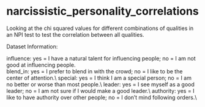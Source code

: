 # narcissistic_personality_correlations
Looking at the chi squared values for different combinations of qualities in an NPI test to test the correlation between all qualities.

Dataset Information:

influence: yes = I have a natural talent for influencing people; no = I am not good at influencing people.<br>
blend_in: yes = I prefer to blend in with the crowd; no = I like to be the center of attention.\\
special: yes = I think I am a special person; no = I am no better or worse than most people.\\
leader: yes = I see myself as a good leader; no = I am not sure if I would make a good leader.\\
authority: yes = I like to have authority over other people; no = I don’t mind following orders.\\
